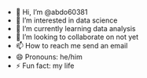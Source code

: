- 👋 Hi, I’m @abdo60381
- 👀 I’m interested in data science
- 🌱 I’m currently learning data analysis
- 💞️ I’m looking to collaborate on not yet
- 📫 How to reach me send an email
- 😄 Pronouns: he/him 
- ⚡ Fun fact: my life

<!---
abdo60381/abdo60381 is a ✨ special ✨ repository because its `README.md` (this file) appears on your GitHub profile.
You can click the Preview link to take a look at your changes.
--->
